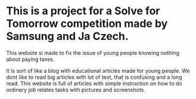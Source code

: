 # This is a project for a Solve for Tomorrow competition made by Samsung and Ja Czech. 

This website si made to fix the issue of young people knowing nothing about paying taxes.

It is sort of like a blog with educational articles made for young people. We dont like to read big articles with lot of text, that is confusing and a long read.
This website is full of articles with simple instruction on how to do ordinery job relates tasks with pictures and screenshots.
